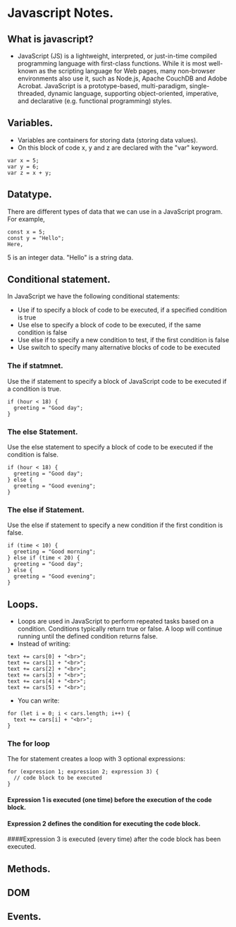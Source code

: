 # Javascript Notes.

## What is javascript?

- JavaScript (JS) is a lightweight, interpreted, or just-in-time compiled programming language with first-class functions. While it is most well-known as the scripting language for Web pages, many non-browser environments also use it, such as Node.js, Apache CouchDB and Adobe Acrobat. JavaScript is a prototype-based, multi-paradigm, single-threaded, dynamic language, supporting object-oriented, imperative, and declarative (e.g. functional programming) styles.

## Variables.

* Variables are containers for storing data (storing data values).
* On this block of code x, y and z are declared with the "var" keyword.
```
var x = 5;
var y = 6;
var z = x + y;
```

## Datatype.
There are different types of data that we can use in a JavaScript program. For example,
```
const x = 5;
const y = "Hello";
Here,
```
5 is an integer data.
"Hello" is a string data.

## Conditional statement.

In JavaScript we have the following conditional statements:

- Use if to specify a block of code to be executed, if a specified condition is true
- Use else to specify a block of code to be executed, if the same condition is false
- Use else if to specify a new condition to test, if the first condition is false
- Use switch to specify many alternative blocks of code to be executed

### The if statmnet.
Use the if statement to specify a block of JavaScript code to be executed if a condition is true.
```
if (hour < 18) {
  greeting = "Good day";
}
```
### The else Statement.
Use the else statement to specify a block of code to be executed if the condition is false.
```
if (hour < 18) {
  greeting = "Good day";
} else {
  greeting = "Good evening";
}
```
### The else if Statement.
Use the else if statement to specify a new condition if the first condition is false.
```
if (time < 10) {
  greeting = "Good morning";
} else if (time < 20) {
  greeting = "Good day";
} else {
  greeting = "Good evening";
}
```
## Loops.

- Loops are used in JavaScript to perform repeated tasks based on a condition. Conditions typically return true or false. A loop will continue running until the defined condition returns false.
- Instead of writing:
```
text += cars[0] + "<br>";
text += cars[1] + "<br>";
text += cars[2] + "<br>";
text += cars[3] + "<br>";
text += cars[4] + "<br>";
text += cars[5] + "<br>";
```
- You can write:
```
for (let i = 0; i < cars.length; i++) {
  text += cars[i] + "<br>";
}
```
### The for loop
The for statement creates a loop with 3 optional expressions:
```
for (expression 1; expression 2; expression 3) {
  // code block to be executed
}
```
#### Expression 1 is executed (one time) before the execution of the code block.

#### Expression 2 defines the condition for executing the code block.

####Expression 3 is executed (every time) after the code block has been executed.
## Methods.

## DOM

## Events.



